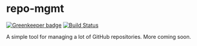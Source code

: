 # repo-mgmt

[![Greenkeeper badge](https://badges.greenkeeper.io/pschfr/repo-mgmt.svg)](https://greenkeeper.io/)
[![Build Status](https://travis-ci.org/pschfr/repo-mgmt.svg?branch=master)](https://travis-ci.org/pschfr/repo-mgmt)

A simple tool for managing a lot of GitHub repositories. More coming soon.
